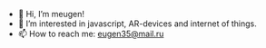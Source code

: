 - 👋 Hi, I’m meugen!
- 👀 I’m interested in javascript, AR-devices and internet of things.
- 📫 How to reach me: eugen35@mail.ru

<!---
eugen35/eugen35 is a ✨ special ✨ repository because its `README.md` (this file) appears on your GitHub profile.
You can click the Preview link to take a look at your changes.
--->
